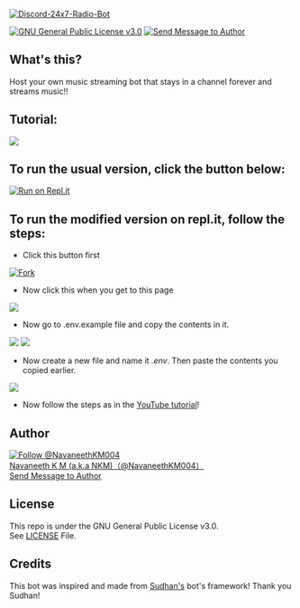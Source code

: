 [![Discord-24x7-Radio-Bot](https://github-readme-stats.vercel.app/api/pin/?username=navaneethkm004&repo=Discord-24x7-Radio-Bot&theme=dark)](https://github.com/navaneethkm004/Discord-24x7-Radio-Bot)<br/>

[![GNU General Public License v3.0](https://img.shields.io/badge/License-GPLv3-blue.svg?maxAge=3600, "License")](https://github.com/navaneethkm004/Discord-24x7-Radio-Bot/blob/master/LICENSE) [![Send Message to Author](https://img.shields.io/static/v1?style=flat&logo=twitter&label=Message&color=1da1f2&link=https%3A%2F%2Ftwitter.com%2Fmessages%2Fcompose%3Frecipient_id%714816987336089600&link=https%3A%2F%2Ftwitter.com%2Fmessages%2Fcompose%3Frecipient_id%714816987336089600&message=%40NavaneethKM004&maxAge=3600, "Send Message to Author")](https://twitter.com/messages/compose?recipient_id=714816987336089600)<br>

## What's this?
Host your own music streaming bot that stays in a channel forever and streams music!!

## Tutorial:

[<img src="https://github.com/navaneethkm004/my-images/blob/main/no7.png?raw=true">](https://youtu.be/Xf0zsd9m_io)

## To run the usual version, click the button below:

[![Run on Repl.it](https://repl.it/badge/github/navaneethkm004/Discord-24x7-Radio-Bot)](https://repl.it/github/navaneethkm004/Discord-24x7-Radio-Bot)

## To run the modified version on repl.it, follow the steps:

- Click this button first

[![Fork](https://raw.githubusercontent.com/navaneethkm004/my-images/main/fork-button.png)](https://repl.it/@nkmrepl/Radio-Bot-Modified)

- Now click this when you get to this page

<img src="https://raw.githubusercontent.com/navaneethkm004/my-images/main/click-fork.png">

- Now go to .env.example file and copy the contents in it.

<img src="https://github.com/navaneethkm004/my-images/blob/main/go-to-env.png?raw=true">
<img src="https://github.com/navaneethkm004/my-images/blob/main/copy-content.png?raw=true">

- Now create a new file and name it *.env*. Then paste the contents you copied earlier.

<img src="https://github.com/navaneethkm004/my-images/blob/main/paste.png?raw=true">

- Now follow the steps as in the [YouTube tutorial](https://youtu.be/Xf0zsd9m_io)!

## Author

[![Follow @NavaneethKM004](https://img.shields.io/twitter/follow/NavaneethKM004?label=Follow&style=social&maxAge=3600, "Follow")](https://twitter.com/intent/follow?screen_name=NavaneethKM004)<br>
[Navaneeth K M (a.k.a NKM)（@NavaneethKM004）](https://twitter.com/NavaneethKM004)<br>
[Send Message to Author](https://twitter.com/messages/compose?recipient_id=714816987336089600)

## License

This repo is under the GNU General Public License v3.0.<br>
See [LICENSE](https://github.com/navaneethkm004/Discord-24x7-Radio-Bot/blob/master/LICENSE) File.

## Credits

This bot was inspired and made from [Sudhan's](https://github.com/SudhanPlayz/Discord-MusicBot) bot's framework! Thank you Sudhan!
